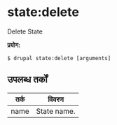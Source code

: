 # state:delete
Delete State

**प्रयोग:**
```
$ drupal state:delete [arguments]
```

## उपलब्ध तर्कों
तर्क | विवरण
---------|-------------
name | State name.
